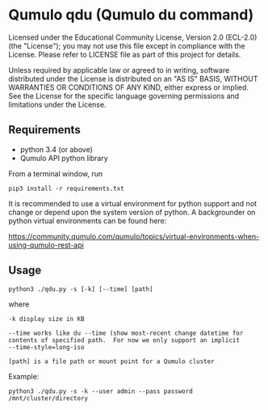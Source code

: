 # Qumulo qdu (Qumulo du command)

Licensed under the Educational Community License, Version 2.0 (ECL-2.0) (the "License"); 
you may not use this file except in compliance with the License.  Please refer to LICENSE
file as part of this project for details.

Unless required by applicable law or agreed to in writing, software
distributed under the License is distributed on an "AS IS" BASIS, WITHOUT
WARRANTIES OR CONDITIONS OF ANY KIND, either express or implied. See the
License for the specific language governing permissions and limitations under
the License.

## Requirements

* python 3.4 (or above)
* Qumulo API python library

From a terminal window, run
```
pip3 install -r requirements.txt
```

It is recommended to use a virtual environment for python support and 
not change or depend upon the system version of python.  A backgrounder
on python virtual environments can be found here:

https://community.qumulo.com/qumulo/topics/virtual-environments-when-using-qumulo-rest-api


## Usage

    python3 ./qdu.py -s [-k] [--time] [path]
    
where

    -k display size in KB

    --time works like du --time (show most-recent change datetime for 
    contents of specified path.  For now we only support an implicit
    --time-style=long-iso
    
    [path] is a file path or mount point for a Qumulo cluster


Example:
   
    python3 ./qdu.py -s -k --user admin --pass password /mnt/cluster/directory

